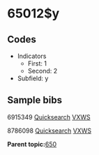 # 65012$y

## Codes

-   Indicators
    -   First: 1
    -   Second: 2
-   Subfield: y

## Sample bibs

6915349 [Quicksearch](https://search.library.yale.edu/catalog/6915349) [VXWS](http://prodorbis.library.yale.edu:7014/vxws/GetHoldingsService?bibId=6915349)

8786098 [Quicksearch](https://search.library.yale.edu/catalog/8786098) [VXWS](http://prodorbis.library.yale.edu:7014/vxws/GetHoldingsService?bibId=8786098)

**Parent topic:**[650](../../tags/650/650.md)

